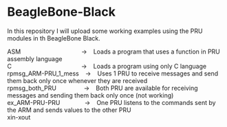 # BeagleBone-Black
In this repository I will upload some working examples using the PRU modules in th BeagleBone Black.

ASM                  &emsp;&emsp;&emsp;&emsp;&emsp;&emsp;&emsp;&emsp;&emsp;&ensp;        -> &ensp; Loads a program that uses a function in PRU assembly language                                  <br />
C		                 &emsp;&emsp;&emsp;&emsp;&emsp;&emsp;&emsp;&emsp;&emsp;&emsp;&emsp;	 -> &ensp; Loads a program using only C language                                                          <br />
rpmsg_ARM-PRU_1_mess &ensp;                                                              -> &ensp; Uses 1 PRU to receive messages and send them back only once whenever they are received         <br />
rpmsg_both_PRU	     &emsp;&emsp;&emsp;&emsp;	                                           -> &ensp; Both PRU are available for receiving messages and sending them back only once (not working)    <br />
ex_ARM-PRU-PRU	     &emsp;&emsp;&emsp;&ensp;	                                           -> &ensp; One PRU listens to the commands sent by the ARM and sends values to the other PRU              <br />
xin-xout	           &emsp;&emsp;&emsp;&emsp;&emsp;&emsp;&emsp;&emsp;

